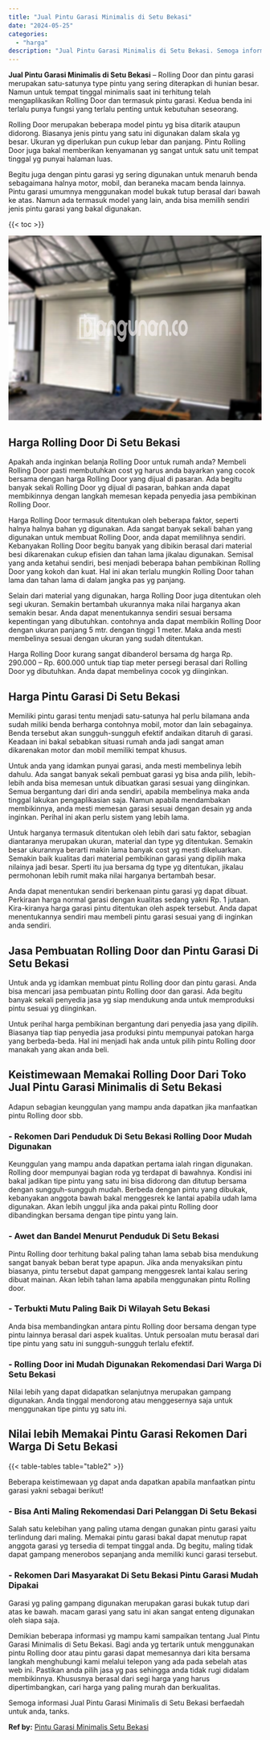 ```yaml
---
title: "Jual Pintu Garasi Minimalis di Setu Bekasi"
date: "2024-05-25"
categories: 
  - "harga"
description: "Jual Pintu Garasi Minimalis di Setu Bekasi. Semoga informasi Jual Pintu Garasi Minimalis di Setu Bekasi berfaedah untuk anda, tanks...."
---
```


**Jual Pintu Garasi Minimalis di Setu Bekasi** – Rolling Door dan pintu garasi merupakan satu-satunya type pintu yang sering diterapkan di hunian besar. Namun untuk tempat tinggal minimalis saat ini terhitung telah mengaplikasikan Rolling Door dan termasuk pintu garasi. Kedua benda ini terlalu punya fungsi yang terlalu penting untuk kebutuhan seseorang.

Rolling Door merupakan beberapa model pintu yg bisa ditarik ataupun didorong. Biasanya jenis pintu yang satu ini digunakan dalam skala yg besar. Ukuran yg diperlukan pun cukup lebar dan panjang. Pintu Rolling Door juga bakal memberikan kenyamanan yg sangat untuk satu unit tempat tinggal yg punyai halaman luas.

Begitu juga dengan pintu garasi yg sering digunakan untuk menaruh benda sebagaimana halnya motor, mobil, dan beraneka macam benda lainnya. Pintu garasi umumnya menggunakan model bukak tutup berasal dari bawah ke atas. Namun ada termasuk model yang lain, anda bisa memilih sendiri jenis pintu garasi yang bakal digunakan.

{{< toc >}}

![Jual Pintu Garasi Minimalis di Setu Bekasi](/images/pintu-garasi-58.png)

## Harga Rolling Door Di Setu Bekasi

Apakah anda inginkan belanja Rolling Door untuk rumah anda? Membeli Rolling Door pasti membutuhkan cost yg harus anda bayarkan yang cocok bersama dengan harga Rolling Door yang dijual di pasaran. Ada begitu banyak sekali Rolling Door yg dijual di pasaran, bahkan anda dapat membikinnya dengan langkah memesan kepada penyedia jasa pembikinan Rolling Door.

Harga Rolling Door termasuk ditentukan oleh beberapa faktor, seperti halnya halnya bahan yg digunakan. Ada sangat banyak sekali bahan yang digunakan untuk membuat Rolling Door, anda dapat memilihnya sendiri. Kebanyakan Rolling Door begitu banyak yang dibikin berasal dari material besi dikarenakan cukup efisien dan tahan lama jikalau digunakan. Semisal yang anda ketahui sendiri, besi menjadi beberapa bahan pembikinan Rolling Door yang kokoh dan kuat. Hal ini akan terlalu mungkin Rolling Door tahan lama dan tahan lama di dalam jangka pas yg panjang.

Selain dari material yang digunakan, harga Rolling Door juga ditentukan oleh segi ukuran. Semakin bertambah ukurannya maka nilai harganya akan semakin besar. Anda dapat menentukannya sendiri sesuai bersama kepentingan yang dibutuhkan. contohnya anda dapat membikin Rolling Door dengan ukuran panjang 5 mtr. dengan tinggi 1 meter. Maka anda mesti membelinya sesuai dengan ukuran yang sudah ditentukan.

Harga Rolling Door kurang sangat dibanderol bersama dg harga Rp. 290.000 – Rp. 600.000 untuk tiap tiap meter persegi berasal dari Rolling Door yg dibutuhkan. Anda dapat membelinya cocok yg diinginkan.

## Harga Pintu Garasi Di Setu Bekasi

Memiliki pintu garasi tentu menjadi satu-satunya hal perlu bilamana anda sudah miliki benda berharga contohnya mobil, motor dan lain sebagainya. Benda tersebut akan sungguh-sungguh efektif andaikan ditaruh di garasi. Keadaan ini bakal sebabkan situasi rumah anda jadi sangat aman dikarenakan motor dan mobil memiliki tempat khusus.

Untuk anda yang idamkan punyai garasi, anda mesti membelinya lebih dahulu. Ada sangat banyak sekali pembuat garasi yg bisa anda pilih, lebih-lebih anda bisa memesan untuk dibuatkan garasi sesuai yang diinginkan. Semua bergantung dari diri anda sendiri, apabila membelinya maka anda tinggal lakukan pengaplikasian saja. Namun apabila mendambakan membikinnya, anda mesti memesan garasi sesuai dengan desain yg anda inginkan. Perihal ini akan perlu sistem yang lebih lama.

Untuk harganya termasuk ditentukan oleh lebih dari satu faktor, sebagian diantaranya merupakan ukuran, material dan type yg ditentukan. Semakin besar ukurannya berarti makin lama banyak cost yg mesti dikeluarkan. Semakin baik kualitas dari material pembikinan garasi yang dipilih maka nilainya jadi besar. Sperti itu jua bersama dg type yg ditentukan, jikalau permohonan lebih rumit maka nilai harganya bertambah besar.

Anda dapat menentukan sendiri berkenaan pintu garasi yg dapat dibuat. Perkiraan harga normal garasi dengan kualitas sedang yakni Rp. 1 jutaan. Kira-kiranya harga garasi pintu ditentukan oleh aspek tersebut. Anda dapat menentukannya sendiri mau membeli pintu garasi sesuai yang di inginkan anda sendiri.

## Jasa Pembuatan Rolling Door dan Pintu Garasi Di Setu Bekasi

Untuk anda yg idamkan membuat pintu Rolling door dan pintu garasi. Anda bisa mencari jasa pembuatan pintu Rolling door dan garasi. Ada begitu banyak sekali penyedia jasa yg siap mendukung anda untuk memproduksi pintu sesuai yg diinginkan.

Untuk perihal harga pembikinan bergantung dari penyedia jasa yang dipilih. Biasanya tiap tiap penyedia jasa produksi pintu mempunyai patokan harga yang berbeda-beda. Hal ini menjadi hak anda untuk pilih pintu Rolling door manakah yang akan anda beli.

## Keistimewaan Memakai Rolling Door Dari Toko Jual Pintu Garasi Minimalis di Setu Bekasi

Adapun sebagian keunggulan yang mampu anda dapatkan jika manfaatkan pintu Rolling door sbb.

### \- Rekomen Dari Penduduk Di Setu Bekasi Rolling Door Mudah Digunakan

Keunggulan yang mampu anda dapatkan pertama ialah ringan digunakan. Rolling door mempunyai bagian roda yg terdapat di bawahnya. Kondisi ini bakal jadikan tipe pintu yang satu ini bisa didorong dan ditutup bersama dengan sungguh-sungguh mudah. Berbeda dengan pintu yang dibukak, kebanyakan anggota bawah bakal menggesrek ke lantai apabila udah lama digunakan. Akan lebih unggul jika anda pakai pintu Rolling door dibandingkan bersama dengan tipe pintu yang lain.

### \- Awet dan Bandel Menurut Penduduk Di Setu Bekasi

Pintu Rolling door terhitung bakal paling tahan lama sebab bisa mendukung sangat banyak beban berat type apapun. Jika anda menyaksikan pintu biasanya, pintu tersebut dapat gampang menggesrek lantai kalau sering dibuat mainan. Akan lebih tahan lama apabila menggunakan pintu Rolling door.

### \- Terbukti Mutu Paling Baik Di Wilayah Setu Bekasi

Anda bisa membandingkan antara pintu Rolling door bersama dengan type pintu lainnya berasal dari aspek kualitas. Untuk persoalan mutu berasal dari tipe pintu yang satu ini sungguh-sungguh terlalu efektif.

### \- Rolling Door ini Mudah Digunakan Rekomendasi Dari Warga Di Setu Bekasi

Nilai lebih yang dapat didapatkan selanjutnya merupakan gampang digunakan. Anda tinggal mendorong atau menggesernya saja untuk menggunakan tipe pintu yg satu ini.

## Nilai lebih Memakai Pintu Garasi Rekomen Dari Warga Di Setu Bekasi

{{< table-tables table="table2" >}}

Beberapa keistimewaan yg dapat anda dapatkan apabila manfaatkan pintu garasi yakni sebagai berikut!

### \- Bisa Anti Maling Rekomendasi Dari Pelanggan Di Setu Bekasi

Salah satu kelebihan yang paling utama dengan gunakan pintu garasi yaitu terlindung dari maling. Memakai pintu garasi bakal dapat menutup rapat anggota garasi yg tersedia di tempat tinggal anda. Dg begitu, maling tidak dapat gampang menerobos sepanjang anda memiliki kunci garasi tersebut.

### \- Rekomen Dari Masyarakat Di Setu Bekasi Pintu Garasi Mudah Dipakai

Garasi yg paling gampang digunakan merupakan garasi bukak tutup dari atas ke bawah. macam garasi yang satu ini akan sangat enteng digunakan oleh siapa saja.

Demikian beberapa informasi yg mampu kami sampaikan tentang Jual Pintu Garasi Minimalis di Setu Bekasi. Bagi anda yg tertarik untuk menggunakan pintu Rolling door atau pintu garasi dapat memesannya dari kita bersama langkah menghubungi kami melalui telepon yang ada pada sebelah atas web ini. Pastikan anda pilih jasa yg pas sehingga anda tidak rugi didalam membikinnya. Khususnya berasal dari segi harga yang harus dipertimbangkan, cari harga yang paling murah dan berkualitas.

Semoga informasi Jual Pintu Garasi Minimalis di Setu Bekasi berfaedah untuk anda, tanks.

**Ref by:** [Pintu Garasi Minimalis Setu Bekasi](https://id.wikipedia.org/wiki/Pintu)

